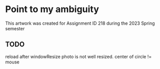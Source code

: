# Point to my ambiguity
This artwork was created for Assignment ID 218 during the 2023 Spring semester

## TODO
reload after windowResize
photo is not well resized. center of circle != mouse